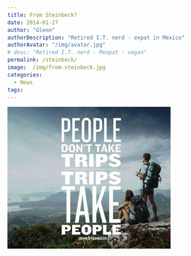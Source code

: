```yaml
---
title: From Steinbeck?
date: 2014-01-27
author: "Glenn"
authorDescription: "Retired I.T. nerd - expat in Mexico"
authorAvatar: "/img/avatar.jpg"
# desc: "Retired I.T. nerd - Mexpat - vegan"
permalink: /steinbeck/
image:  /img/from-steinbeck.jpg
categories:
  - News
tags:
---
```

![People don't take trips -- trips take people.](/img/2014/01/peopledonttaketrips.jpg)